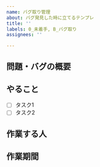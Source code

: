 ```yaml
---
name: バグ取り管理
about: バグ発見した時に立てるテンプレ
title: ''
labels: 0_未着手, B_バグ取り
assignees: ''

---
```


## 問題・バグの概要
<!--現状解決しないといけないこと-->

## やること
<!--問題解決のためにやること-->
- [ ] タスク1
- [ ] タスク2

## 作業する人
<!--誰が作業するのかを書いてね-->

## 作業期間
<!--いつからいつまでの間に作業するのかを書いてね-->
